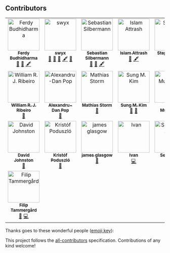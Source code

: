 ## Contributors

<!-- ALL-CONTRIBUTORS-LIST:START - Do not remove or modify this section -->
<!-- prettier-ignore-start -->
<!-- markdownlint-disable -->
<table>
  <tbody>
    <tr>
      <td align="center" valign="top" width="14.28%"><a href="https://github.com/ferdaber"><img src="https://avatars2.githubusercontent.com/u/12239873?v=4?s=100" width="100px;" alt="Ferdy Budhidharma"/><br /><sub><b>Ferdy Budhidharma</b></sub></a><br /><a href="https://github.com/typescript-cheatsheets/react/pulls?q=is%3Apr+reviewed-by%3Aferdaber" title="Reviewed Pull Requests">👀</a> <a href="#maintenance-ferdaber" title="Maintenance">🚧</a> <a href="#content-ferdaber" title="Content">🖋</a></td>
      <td align="center" valign="top" width="14.28%"><a href="https://twitter.com/swyx"><img src="https://avatars1.githubusercontent.com/u/6764957?v=4?s=100" width="100px;" alt="swyx"/><br /><sub><b>swyx</b></sub></a><br /><a href="#ideas-sw-yx" title="Ideas, Planning, & Feedback">🤔</a> <a href="https://github.com/typescript-cheatsheets/react/pulls?q=is%3Apr+reviewed-by%3Asw-yx" title="Reviewed Pull Requests">👀</a> <a href="#maintenance-sw-yx" title="Maintenance">🚧</a> <a href="#content-sw-yx" title="Content">🖋</a> <a href="#question-sw-yx" title="Answering Questions">💬</a></td>
      <td align="center" valign="top" width="14.28%"><a href="https://github.com/eps1lon"><img src="https://avatars3.githubusercontent.com/u/12292047?v=4?s=100" width="100px;" alt="Sebastian Silbermann"/><br /><sub><b>Sebastian Silbermann</b></sub></a><br /><a href="https://github.com/typescript-cheatsheets/react/pulls?q=is%3Apr+reviewed-by%3Aeps1lon" title="Reviewed Pull Requests">👀</a> <a href="#maintenance-eps1lon" title="Maintenance">🚧</a> <a href="#content-eps1lon" title="Content">🖋</a></td>
      <td align="center" valign="top" width="14.28%"><a href="https://www.linkedin.com/in/islam-attrash-46703a94/"><img src="https://avatars0.githubusercontent.com/u/7091543?v=4?s=100" width="100px;" alt="Islam Attrash"/><br /><sub><b>Islam Attrash</b></sub></a><br /><a href="#maintenance-Attrash-Islam" title="Maintenance">🚧</a> <a href="#content-Attrash-Islam" title="Content">🖋</a></td>
      <td align="center" valign="top" width="14.28%"><a href="https://stephenkoo.github.io/"><img src="https://avatars2.githubusercontent.com/u/18624246?v=4?s=100" width="100px;" alt="Stephen Koo"/><br /><sub><b>Stephen Koo</b></sub></a><br /><a href="#question-stephenkoo" title="Answering Questions">💬</a> <a href="#example-stephenkoo" title="Examples">💡</a></td>
      <td align="center" valign="top" width="14.28%"><a href="https://github.com/andreasgruenh"><img src="https://avatars2.githubusercontent.com/u/12122390?v=4?s=100" width="100px;" alt="Andreas"/><br /><sub><b>Andreas</b></sub></a><br /><a href="https://github.com/typescript-cheatsheets/react/commits?author=andreasgruenh" title="Code">💻</a> <a href="https://github.com/typescript-cheatsheets/react/commits?author=andreasgruenh" title="Documentation">📖</a> <a href="#infra-andreasgruenh" title="Infrastructure (Hosting, Build-Tools, etc)">🚇</a></td>
      <td align="center" valign="top" width="14.28%"><a href="https://github.com/arvindcheenu"><img src="https://avatars2.githubusercontent.com/u/13925213?v=4?s=100" width="100px;" alt="Arvind Srinivasan"/><br /><sub><b>Arvind Srinivasan</b></sub></a><br /><a href="https://github.com/typescript-cheatsheets/react/commits?author=arvindcheenu" title="Code">💻</a> <a href="#content-arvindcheenu" title="Content">🖋</a> <a href="https://github.com/typescript-cheatsheets/react/commits?author=arvindcheenu" title="Documentation">📖</a> <a href="#maintenance-arvindcheenu" title="Maintenance">🚧</a></td>
    </tr>
    <tr>
      <td align="center" valign="top" width="14.28%"><a href="http://www.williamrjribeiro.com"><img src="https://avatars2.githubusercontent.com/u/1503499?v=4?s=100" width="100px;" alt="William R. J. Ribeiro"/><br /><sub><b>William R. J. Ribeiro</b></sub></a><br /><a href="#ideas-williamrjribeiro" title="Ideas, Planning, & Feedback">🤔</a></td>
      <td align="center" valign="top" width="14.28%"><a href="https://alexandrudanpop.dev/"><img src="https://avatars0.githubusercontent.com/u/15979292?v=4?s=100" width="100px;" alt="Alexandru-Dan Pop"/><br /><sub><b>Alexandru-Dan Pop</b></sub></a><br /><a href="https://github.com/typescript-cheatsheets/react/commits?author=alexandrudanpop" title="Documentation">📖</a></td>
      <td align="center" valign="top" width="14.28%"><a href="https://github.com/mastorm"><img src="https://avatars1.githubusercontent.com/u/10759336?v=4?s=100" width="100px;" alt="Mathias Storm"/><br /><sub><b>Mathias Storm</b></sub></a><br /><a href="https://github.com/typescript-cheatsheets/react/commits?author=mastorm" title="Documentation">📖</a></td>
      <td align="center" valign="top" width="14.28%"><a href="https://twitter.com/dance2die"><img src="https://avatars1.githubusercontent.com/u/8465237?v=4?s=100" width="100px;" alt="Sung M. Kim"/><br /><sub><b>Sung M. Kim</b></sub></a><br /><a href="https://github.com/typescript-cheatsheets/react/commits?author=dance2die" title="Documentation">📖</a> <a href="#ideas-dance2die" title="Ideas, Planning, & Feedback">🤔</a></td>
      <td align="center" valign="top" width="14.28%"><a href="https://ryota-murakami.github.io/"><img src="https://avatars2.githubusercontent.com/u/5501268?v=4?s=100" width="100px;" alt="Ryota Murakami"/><br /><sub><b>Ryota Murakami</b></sub></a><br /><a href="#example-ryota-murakami" title="Examples">💡</a> <a href="https://github.com/typescript-cheatsheets/react/commits?author=ryota-murakami" title="Documentation">📖</a></td>
      <td align="center" valign="top" width="14.28%"><a href="https://github.com/arpi17"><img src="https://avatars1.githubusercontent.com/u/13800404?v=4?s=100" width="100px;" alt="Árpád Illyés"/><br /><sub><b>Árpád Illyés</b></sub></a><br /><a href="https://github.com/typescript-cheatsheets/react/commits?author=arpi17" title="Code">💻</a></td>
      <td align="center" valign="top" width="14.28%"><a href="https://twitter.com/xamgore"><img src="https://avatars3.githubusercontent.com/u/4586392?v=4?s=100" width="100px;" alt="Igor Strebezhev"/><br /><sub><b>Igor Strebezhev</b></sub></a><br /><a href="#ideas-xamgore" title="Ideas, Planning, & Feedback">🤔</a> <a href="https://github.com/typescript-cheatsheets/react/commits?author=xamgore" title="Documentation">📖</a></td>
    </tr>
    <tr>
      <td align="center" valign="top" width="14.28%"><a href="https://geoplanets.io"><img src="https://avatars2.githubusercontent.com/u/2467377?v=4?s=100" width="100px;" alt="David Johnston"/><br /><sub><b>David Johnston</b></sub></a><br /><a href="https://github.com/typescript-cheatsheets/react/commits?author=dwjohnston" title="Documentation">📖</a></td>
      <td align="center" valign="top" width="14.28%"><a href="https://github.com/kripod"><img src="https://avatars3.githubusercontent.com/u/14854048?v=4?s=100" width="100px;" alt="Kristóf Poduszló"/><br /><sub><b>Kristóf Poduszló</b></sub></a><br /><a href="https://github.com/typescript-cheatsheets/react/commits?author=kripod" title="Documentation">📖</a></td>
      <td align="center" valign="top" width="14.28%"><a href="http://www.novusstudio.com/"><img src="https://avatars3.githubusercontent.com/u/10838852?v=4?s=100" width="100px;" alt="james glasgow"/><br /><sub><b>james glasgow</b></sub></a><br /><a href="https://github.com/typescript-cheatsheets/react/commits?author=glaschu1" title="Documentation">📖</a></td>
      <td align="center" valign="top" width="14.28%"><a href="https://www.linkedin.com/in/iigrekov/"><img src="https://avatars0.githubusercontent.com/u/13730032?v=4?s=100" width="100px;" alt="Ivan"/><br /><sub><b>Ivan</b></sub></a><br /><a href="https://github.com/typescript-cheatsheets/react/commits?author=Winner95" title="Code">💻</a></td>
      <td align="center" valign="top" width="14.28%"><a href="http://sebastianandil.com"><img src="https://avatars1.githubusercontent.com/u/6603389?v=4?s=100" width="100px;" alt="Sebastian Andil"/><br /><sub><b>Sebastian Andil</b></sub></a><br /><a href="https://github.com/typescript-cheatsheets/react/commits?author=selrond" title="Documentation">📖</a></td>
      <td align="center" valign="top" width="14.28%"><a href="https://github.com/adnanhusain15"><img src="https://avatars2.githubusercontent.com/u/36721076?v=4?s=100" width="100px;" alt="Adnan Husain"/><br /><sub><b>Adnan Husain</b></sub></a><br /><a href="https://github.com/typescript-cheatsheets/react/commits?author=adnanhusain15" title="Documentation">📖</a></td>
      <td align="center" valign="top" width="14.28%"><a href="https://github.com/artola"><img src="https://avatars0.githubusercontent.com/u/11500763?v=4?s=100" width="100px;" alt="martin"/><br /><sub><b>martin</b></sub></a><br /><a href="https://github.com/typescript-cheatsheets/react/commits?author=artola" title="Documentation">📖</a></td>
    </tr>
    <tr>
      <td align="center" valign="top" width="14.28%"><a href="https://tammergard.se"><img src="https://avatars.githubusercontent.com/u/44197016?v=4?s=100" width="100px;" alt="Filip Tammergård"/><br /><sub><b>Filip Tammergård</b></sub></a><br /><a href="https://github.com/typescript-cheatsheets/react/commits?author=filiptammergard" title="Documentation">📖</a> <a href="https://github.com/typescript-cheatsheets/react/commits?author=filiptammergard" title="Code">💻</a></td>
    </tr>
  </tbody>
</table>

<!-- markdownlint-restore -->
<!-- prettier-ignore-end -->

<!-- ALL-CONTRIBUTORS-LIST:END -->

Thanks goes to these wonderful people ([emoji key](https://allcontributors.org/docs/en/emoji-key)):

<!-- ALL-CONTRIBUTORS-LIST:START - Do not remove or modify this section -->
<!-- prettier-ignore -->
<!-- ALL-CONTRIBUTORS-LIST:END -->

This project follows the [all-contributors](https://github.com/all-contributors/all-contributors) specification. Contributions of any kind welcome!

